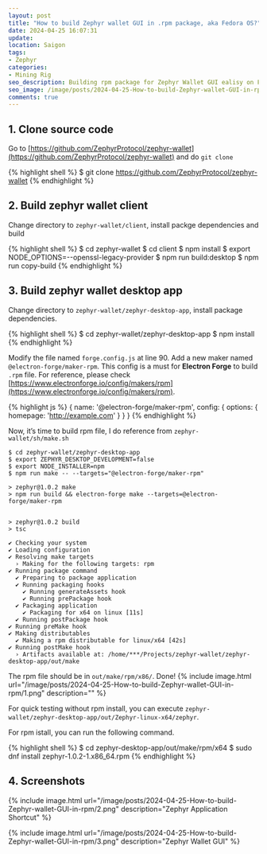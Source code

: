 ```yaml
---
layout: post
title: "How to build Zephyr wallet GUI in .rpm package, aka Fedora OS?"
date: 2024-04-25 16:07:31
update:
location: Saigon
tags:
- Zephyr
categories:
- Mining Rig
seo_description: Building rpm package for Zephyr Wallet GUI ealisy on Fedora 39
seo_image: /image/posts/2024-04-25-How-to-build-Zephyr-wallet-GUI-in-rpm/seo.png
comments: true
---
```


## 1. Clone source code
Go to [https://github.com/ZephyrProtocol/zephyr-wallet](https://github.com/ZephyrProtocol/zephyr-wallet) and do `git clone`

{% highlight shell %}
$ git clone https://github.com/ZephyrProtocol/zephyr-wallet
{% endhighlight %}


## 2. Build zephyr wallet client
Change directory to `zephyr-wallet/client`, install packge dependencies and build

{% highlight shell %}
$ cd zephyr-wallet
$ cd client
$ npm install
$ export NODE_OPTIONS=--openssl-legacy-provider
$ npm run build:desktop
$ npm run copy-build
{% endhighlight %}

## 3. Build zephyr wallet desktop app
Change directory to `zephyr-wallet/zephyr-desktop-app`, install package dependencies.

{% highlight shell %}
$ cd zephyr-wallet/zephyr-desktop-app
$ npm install
{% endhighlight %}

Modify the file named `forge.config.js`  at line 90. Add a new maker named `@electron-forge/maker-rpm`. This config is a must for **Electron Forge** to build `.rpm` file.
For reference, please check [https://www.electronforge.io/config/makers/rpm](https://www.electronforge.io/config/makers/rpm).

{% highlight js %}
{
  name: '@electron-forge/maker-rpm',
  config: {
    options: {
      homepage: 'http://example.com'
    }
  }
}
{% endhighlight %}



Now, it’s time to build rpm file, I do reference from `zephyr-wallet/sh/make.sh`



    $ cd zephyr-wallet/zephyr-desktop-app
    $ export ZEPHYR_DESKTOP_DEVELOPMENT=false
    $ export NODE_INSTALLER=npm
    $ npm run make -- --targets="@electron-forge/maker-rpm"

    > zephyr@1.0.2 make
    > npm run build && electron-forge make --targets=@electron-forge/maker-rpm


    > zephyr@1.0.2 build
    > tsc

    ✔ Checking your system
    ✔ Loading configuration
    ✔ Resolving make targets
      › Making for the following targets: rpm
    ✔ Running package command
      ✔ Preparing to package application
      ✔ Running packaging hooks
        ✔ Running generateAssets hook
        ✔ Running prePackage hook
      ✔ Packaging application
        ✔ Packaging for x64 on linux [11s]
      ✔ Running postPackage hook
    ✔ Running preMake hook
    ✔ Making distributables
      ✔ Making a rpm distributable for linux/x64 [42s]
    ✔ Running postMake hook
      › Artifacts available at: /home/***/Projects/zephyr-wallet/zephyr-desktop-app/out/make

The rpm file should be in `out/make/rpm/x86/`. Done!
{% include image.html url="/image/posts/2024-04-25-How-to-build-Zephyr-wallet-GUI-in-rpm/1.png" description="" %}

For quick testing without rpm install, you can execute `zephyr-wallet/zephyr-desktop-app/out/Zephyr-linux-x64/zephyr`.

For rpm istall, you can run the following command.

{% highlight shell %}
$ cd zephyr-desktop-app/out/make/rpm/x64
$ sudo dnf install zephyr-1.0.2-1.x86_64.rpm
{% endhighlight %}


## 4. Screenshots
{% include image.html url="/image/posts/2024-04-25-How-to-build-Zephyr-wallet-GUI-in-rpm/2.png" description="Zephyr Application Shortcut" %}

{% include image.html url="/image/posts/2024-04-25-How-to-build-Zephyr-wallet-GUI-in-rpm/3.png" description="Zephyr Wallet GUI" %}
